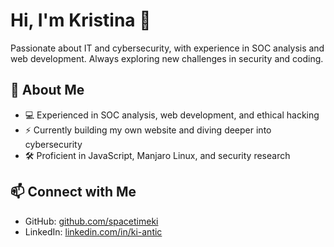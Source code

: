 # Hi, I'm Kristina 👋  

Passionate about IT and cybersecurity, with experience in SOC analysis and web development. Always exploring new challenges in security and coding.  

## 🔹 About Me  
- 💻 Experienced in SOC analysis, web development, and ethical hacking  
- ⚡ Currently building my own website and diving deeper into cybersecurity  
- 🛠️ Proficient in JavaScript, Manjaro Linux, and security research  

## 📫 Connect with Me  
- GitHub: [github.com/spacetimeki](https://github.com/spacetimeki)  
- LinkedIn: [linkedin.com/in/ki-antic](https://linkedin.com/in/ki-antic)  
